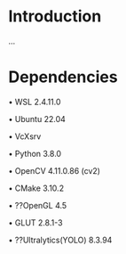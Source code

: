 # Introduction
...
# Dependencies
•	WSL 2.4.11.0

•	Ubuntu 22.04

• VcXsrv

•	Python 3.8.0

• OpenCV 4.11.0.86 (cv2)

• CMake 3.10.2

• ??OpenGL 4.5

• GLUT 2.8.1-3

•	??Ultralytics(YOLO) 8.3.94
